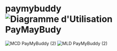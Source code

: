# paymybuddy![Diagramme d'Utilisation PayMayBudy](https://user-images.githubusercontent.com/104515431/207568857-82d06f90-bb10-4029-a5f2-cefaf1986e2d.png)
![MCD PayMyBuddy (2)](https://user-images.githubusercontent.com/104515431/207568903-6fafacf5-7f0a-4de9-a4d0-5f2d689521b7.png)
![MLD PayMyBuddy (2)](https://user-images.githubusercontent.com/104515431/207568921-bdf808c1-2da3-4ae1-bfe0-13eeb58be708.png)
